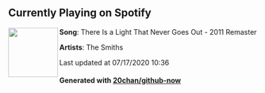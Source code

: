 ## Currently Playing on Spotify

[<img align="left" width="100" src="https://i.scdn.co/image/ab67616d00001e02ada101c2e9e97feb8fae37a9">](https://open.spotify.com/album/5Y0p2XCgRRIjna91aQE8q7)

**Song**: There Is a Light That Never Goes Out - 2011 Remaster

**Artists**: The Smiths

Last updated at 07/17/2020 10:36

#### Generated with [20chan/github-now](https://github.com/20chan/github-now)